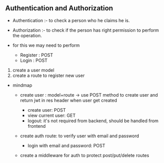 ## Authentication and Authorization

- Authentication :- to check a person who he claims he is.
- Authorization :- to check if the person has right permission to perform the operation.

- for this we may need to perform
  - Register : POST
  - Login : POST

1. create a user model
2. create a route to register new user

- mindmap

  - create user : model+route -> use POST method to create user and return jwt in res header when user get created

    - create user: POST
    - view current user: GET
    - logout: it's not required from backend, should be handled from frontend

  - create auth route: to verify user with email and password

    - login with email and password: POST

  - create a middleware for auth to protect post/put/delete routes
